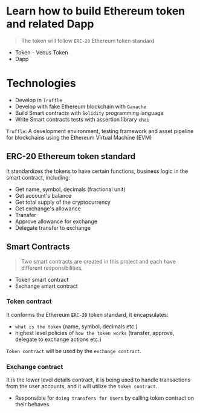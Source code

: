 # Learn how to build Ethereum token and related Dapp

> The token will follow `ERC-20` Ethereum token standard

- Token - Venus Token
- Dapp

# Technologies

- Develop in `Truffle`
- Develop with fake Ethereum blockchain with `Ganache`
- Build Smart contracts with `Solidity` programming language
- Write Smart contracts tests with assertion library `chai`

`Truffle`: A development environment, testing framework and asset pipeline for blockchains using the Ethereum Virtual Machine (EVM)

## ERC-20 Ethereum token standard

It standardizes the tokens to have certain functions, business logic in the smart contract, including:

- Get name, symbol, decimals (fractional unit)
- Get account's balance
- Get total supply of the cryptocurrency
- Get exchange's allowance
- Transfer
- Approve allowance for exchange
- Delegate transfer to exchange

## Smart Contracts

> Two smart contracts are created in this project and each have different responsibilities.

- Token smart contract
- Exchange smart contract

### Token contract

It conforms the Ethereum `ERC-20` token standard, it encapsulates:

- `what is the token` (name, symbol, decimals etc.)
- highest level policies of `how the token works` (transfer, approve, delegate to exchange actions etc.)

`Token contract` will be used by the `exchange contract`.

### Exchange contract

It is the lower level details contract, it is being used to handle transactions from the user accounts, and it will utilize the `token contract`.

- Responsible for `doing transfers for Users` by calling token contract on their behaves.
